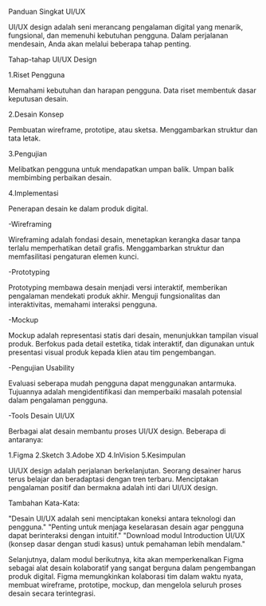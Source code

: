 Panduan Singkat UI/UX

UI/UX design adalah seni merancang pengalaman digital yang menarik, fungsional, dan memenuhi kebutuhan pengguna. Dalam perjalanan mendesain, Anda akan melalui beberapa tahap penting.

Tahap-tahap UI/UX Design

1.Riset Pengguna

Memahami kebutuhan dan harapan pengguna.
Data riset membentuk dasar keputusan desain.

2.Desain Konsep

Pembuatan wireframe, prototipe, atau sketsa.
Menggambarkan struktur dan tata letak.

3.Pengujian

Melibatkan pengguna untuk mendapatkan umpan balik.
Umpan balik membimbing perbaikan desain.

4.Implementasi

Penerapan desain ke dalam produk digital.

-Wireframing

Wireframing adalah fondasi desain, menetapkan kerangka dasar tanpa terlalu memperhatikan detail grafis. Menggambarkan struktur dan memfasilitasi pengaturan elemen kunci.

-Prototyping

Prototyping membawa desain menjadi versi interaktif, memberikan pengalaman mendekati produk akhir. Menguji fungsionalitas dan interaktivitas, memahami interaksi pengguna.

-Mockup

Mockup adalah representasi statis dari desain, menunjukkan tampilan visual produk. Berfokus pada detail estetika, tidak interaktif, dan digunakan untuk presentasi visual produk kepada klien atau tim pengembangan.

-Pengujian Usability

Evaluasi seberapa mudah pengguna dapat menggunakan antarmuka. Tujuannya adalah mengidentifikasi dan memperbaiki masalah potensial dalam pengalaman pengguna.

-Tools Desain UI/UX

Berbagai alat desain membantu proses UI/UX design. Beberapa di antaranya:

1.Figma
2.Sketch
3.Adobe XD
4.InVision
5.Kesimpulan

UI/UX design adalah perjalanan berkelanjutan. Seorang desainer harus terus belajar dan beradaptasi dengan tren terbaru. Menciptakan pengalaman positif dan bermakna adalah inti dari UI/UX design.

Tambahan Kata-Kata:

"Desain UI/UX adalah seni menciptakan koneksi antara teknologi dan pengguna."
"Penting untuk menjaga keselarasan desain agar pengguna dapat berinteraksi dengan intuitif."
"Download modul Introduction UI/UX (konsep dasar dengan studi kasus)  untuk pemahaman lebih mendalam."

Selanjutnya, dalam modul berikutnya, kita akan memperkenalkan Figma sebagai alat desain kolaboratif yang sangat berguna dalam pengembangan produk digital. Figma memungkinkan kolaborasi tim dalam waktu nyata, membuat wireframe, prototipe, mockup, dan mengelola seluruh proses desain secara terintegrasi.
